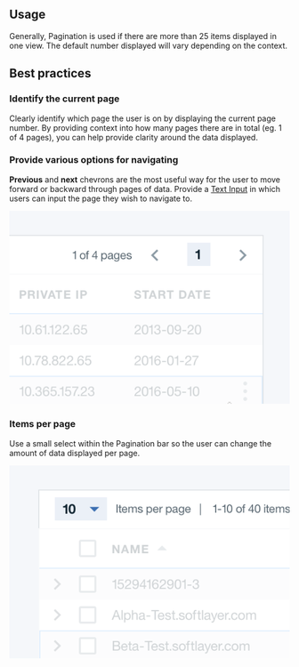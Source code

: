 ## Usage

Generally, Pagination is used if there are more than 25 items displayed in one view. The default number displayed will vary depending on the context.

## Best practices

### Identify the current page

Clearly identify which page the user is on by displaying the current page number. By providing context into how many pages there are in total (eg. 1 of 4 pages), you can help provide clarity around the data displayed.

### Provide various options for navigating

**Previous** and **next** chevrons are the most useful way for the user to move forward or backward through pages of data. Provide a [Text Input](/components/text-input) in which users can input the page they wish to navigate to.

![Pagination example](images/pagination-usage-1.png)

### Items per page

Use a small select within the Pagination bar so the user can change the amount of data displayed per page.

![Pagination with small select](images/pagination-usage-2.png)
